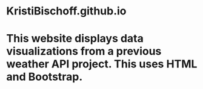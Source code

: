 # KristiBischoff.github.io
# This website displays data visualizations from a previous weather API project. This uses HTML and Bootstrap.
